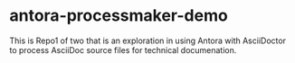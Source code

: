 # antora-processmaker-demo
This is Repo1 of two that is an exploration in using Antora with AsciiDoctor to process AsciiDoc source files for technical documenation.
